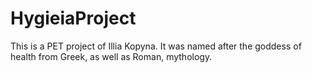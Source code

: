 # HygieiaProject
This is a PET project of Illia Kopyna.
It was named after the goddess of health from Greek, as well as Roman, mythology.
